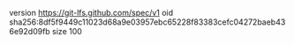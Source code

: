 version https://git-lfs.github.com/spec/v1
oid sha256:8df5f9449c11023d68a9e03957ebc65228f83383cefc04272baeb436e92d09fb
size 100
